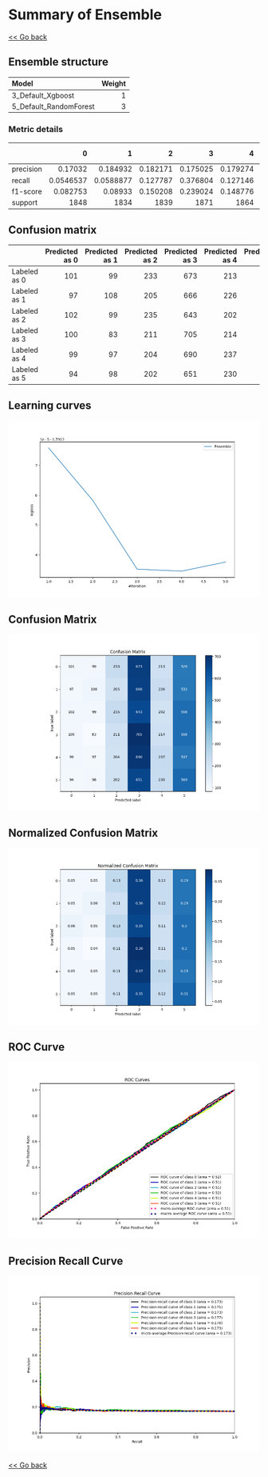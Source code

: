 # Summary of Ensemble

[<< Go back](../README.md)


## Ensemble structure
| Model                  |   Weight |
|:-----------------------|---------:|
| 3_Default_Xgboost      |        1 |
| 5_Default_RandomForest |        3 |

### Metric details
|           |            0 |            1 |           2 |           3 |           4 |           5 |   accuracy |    macro avg |   weighted avg |   logloss |
|:----------|-------------:|-------------:|------------:|------------:|------------:|------------:|-----------:|-------------:|---------------:|----------:|
| precision |    0.17032   |    0.184932  |    0.182171 |    0.175025 |    0.179274 |    0.173317 |   0.176126 |     0.177506 |       0.177492 |   1.79123 |
| recall    |    0.0546537 |    0.0588877 |    0.127787 |    0.376804 |    0.127146 |    0.308568 |   0.176126 |     0.175641 |       0.176126 |   1.79123 |
| f1-score  |    0.082753  |    0.08933   |    0.150208 |    0.239024 |    0.148776 |    0.221962 |   0.176126 |     0.155342 |       0.155569 |   1.79123 |
| support   | 1848         | 1834         | 1839        | 1871        | 1864        | 1844        |   0.176126 | 11100        |   11100        |   1.79123 |


## Confusion matrix
|              |   Predicted as 0 |   Predicted as 1 |   Predicted as 2 |   Predicted as 3 |   Predicted as 4 |   Predicted as 5 |
|:-------------|-----------------:|-----------------:|-----------------:|-----------------:|-----------------:|-----------------:|
| Labeled as 0 |              101 |               99 |              233 |              673 |              213 |              529 |
| Labeled as 1 |               97 |              108 |              205 |              666 |              226 |              532 |
| Labeled as 2 |              102 |               99 |              235 |              643 |              202 |              558 |
| Labeled as 3 |              100 |               83 |              211 |              705 |              214 |              558 |
| Labeled as 4 |               99 |               97 |              204 |              690 |              237 |              537 |
| Labeled as 5 |               94 |               98 |              202 |              651 |              230 |              569 |

## Learning curves
![Learning curves](learning_curves.png)
## Confusion Matrix

![Confusion Matrix](confusion_matrix.png)


## Normalized Confusion Matrix

![Normalized Confusion Matrix](confusion_matrix_normalized.png)


## ROC Curve

![ROC Curve](roc_curve.png)


## Precision Recall Curve

![Precision Recall Curve](precision_recall_curve.png)



[<< Go back](../README.md)
